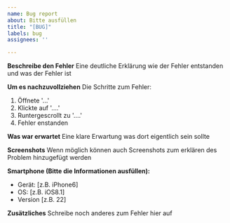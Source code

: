 ```yaml
---
name: Bug report
about: Bitte ausfüllen
title: "[BUG]"
labels: bug
assignees: ''

---
```


**Beschreibe den Fehler**
Eine deutliche Erklärung wie der Fehler entstanden und was der Fehler ist

**Um es nachzuvollziehen**
Die Schritte zum Fehler:
1. Öffnete '...'
2. Klickte auf '....'
3. Runtergescrollt zu '....'
4. Fehler enstanden

**Was war erwartet**
Eine klare Erwartung was dort eigentlich sein sollte

**Screenshots**
Wenn möglich können auch Screenshots zum erklären des Problem hinzugefügt werden


**Smartphone (Bitte die Informationen ausfüllen):**
 - Gerät: [z.B. iPhone6]
 - OS: [z.B. iOS8.1]
 - Version [z.B. 22]

**Zusätzliches**
Schreibe noch anderes zum Fehler hier auf

